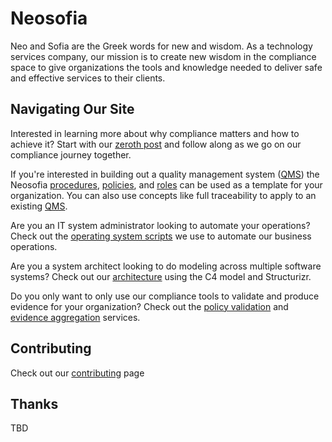 <!--- Glossary Terms Used --->
[qms]: /website/qms/glossary.md#quality-management-system-qms

# Neosofia

Neo and Sofia are the Greek words for new and wisdom. As a technology services company, our mission is to create new wisdom in the compliance space to give organizations the tools and knowledge needed to deliver safe and effective services to their clients.

## Navigating Our Site

Interested in learning more about why compliance matters and how to achieve it? Start with our [zeroth post](/website/blog/0000_why_compliance.md) and follow along as we go on our compliance journey together.


If you're interested in building out a quality management system ([QMS][qms]) the Neosofia [procedures](/website/qms/procedures/), [policies](/website/qms/policies.md), and [roles](/website/qms/roles.md) can be used as a template for your organization. You can also use concepts like full traceability to apply to an existing [QMS][qms].


Are you an IT system administrator looking to automate your operations? Check out the [operating system scripts](/os/) we use to automate our business operations.


Are you a system architect looking to do modeling across multiple software systems? Check out our [architecture](/architecture/) using the C4 model and Structurizr.


Do you only want to only use our compliance tools to validate and produce evidence for your organization? Check out the [policy validation](https://github.com/Neosofia/policy-validation-service) and [evidence aggregation](https://github.com/Neosofia/evidence-aggregator-service) services.

## Contributing

Check out our [contributing](/CONTRIBUTING.md) page

## Thanks

TBD